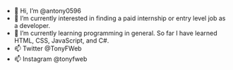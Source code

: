 - 👋 Hi, I’m @antony0596
- 👀 I’m currently interested in finding a paid internship or entry level job as a developer.
- 🌱 I’m currently learning programming in general. So far I have learned HTML, CSS, JavaScript, and C#. 
- 📫 Twitter @TonyFWeb
- 📫 Instagram @tonyfweb

<!---
antony0596/antony0596 is a ✨ special ✨ repository because its `README.md` (this file) appears on your GitHub profile.
You can click the Preview link to take a look at your changes.
--->
